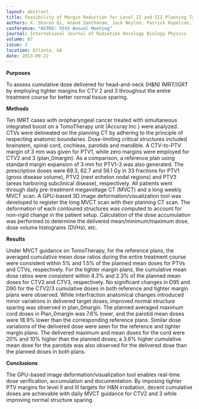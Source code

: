 ```yaml
---
layout: abstract
title: Feasibility of Margin Reduction for Level II and III Planning Target Volume in Head-and-Neck Image Guided Radiation Therapy
authors: X. Sharon Qi, Anand Santhanam, Jack Neylon, Patrick Kupelian, Michael Steinberg, Daniel A. Low, and Steve P. Lee
conference: "ASTRO: 55th Annual Meeting"
journal: International Journal of Radiation Oncology Biology Physics
volume: 87
issue: 2
location: Atlanta, GA
date: 2013-09-22
---
```

**Purposes**

To assess cumulative dose delivered for head-and-neck (H&N) IMRT/IGRT by employing tighter margins for CTV 2 and 3 throughout the entire treatment course for better normal tissue sparing.

**Methods**

Ten IMRT cases with oropharyngeal cancer treated with simultaneous integrated boost on a TomoTherapy unit (Accuray Inc.) were analyzed. CTVs were delineated on the planning CT by adhering to the principle of respecting anatomic boundaries. Dose-limiting critical structures included brainstem, spinal cord, cochleas, parotids and mandible. A CTV-to-PTV margin of 3 mm was given for PTV1, while zero margins were employed for CTV2 and 3 (plan_0margin). As a comparison, a reference plan using standard margin expansion of 3 mm for PTV1-3 was also generated. The prescription doses were 69.3, 62.7 and 56.1 Gy in 33 fractions for PTV1 (gross disease volume), PTV2 (next echelon nodal regions) and PTV3 (areas harboring subclinical disease), respectively. All patients went through daily pre-treatment megavoltage CT (MVCT) and a long weekly MVCT scan. A GPU-based 3D image deformation/visualization tool was developed to register the long MVCT scan with their planning CT scan. The deformation of each contoured structures was computed to account for non-rigid change in the patient setup. Calculation of the dose accumulation was performed to determine the delivered mean/minimum/maximum dose, dose volume histograms (DVHs), etc. 

**Results**

Under MVCT guidance on TomoTherapy, for the reference plans, the averaged cumulative mean dose ratios during the entire treatment course were consistent within 5% and 1.5% of the planned mean doses for PTVs and CTVs, respectively. For the tighter margin plans, the cumulative mean dose ratios were consistent within 4.3% and 2.3% of the planned mean doses for CTV2 and CTV3, respectively. No significant changes in D95 and D90 for the CTV2/3 cumulative doses in both reference and tighter margin plans were observed. While interfraction anatomical changes introduced minor variations in delivered target doses, improved normal structure sparing was observed in plan_0margin. The planned averaged maximum cord doses in Plan_0margin was 7.6% lower, and the parotid mean doses were 18.9% lower than the corresponding reference plans. Similar dose variations of the delivered dose were seen for the reference and tighter margin plans. The delivered maximum and mean doses for the cord were 20% and 10% higher than the planned doses; a 3.6% higher cumulative mean dose for the parotids was also observed for the delivered dose than the planned doses in both plans.  

**Conclusions**

The GPU-based image deformation/visualization tool enables real-time dose verification, accumulation and documentation. By imposing tighter PTV margins for level II and III targets for H&N irradiation, decent cumulative doses are achievable with daily MVCT guidance for CTV2 and 3 while improving normal structure sparing. 

